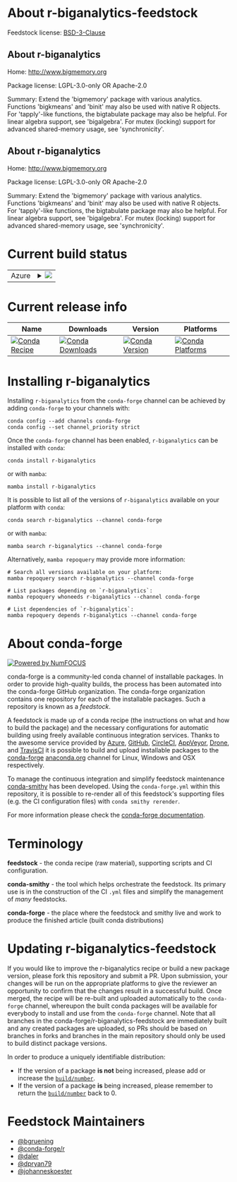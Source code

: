 About r-biganalytics-feedstock
==============================

Feedstock license: [BSD-3-Clause](https://github.com/conda-forge/r-biganalytics-feedstock/blob/main/LICENSE.txt)


About r-biganalytics
--------------------

Home: http://www.bigmemory.org

Package license: LGPL-3.0-only OR Apache-2.0

Summary: Extend the 'bigmemory' package with various analytics. Functions 'bigkmeans' and 'binit' may also be used with native R objects. For 'tapply'-like functions, the bigtabulate package may also be helpful. For linear algebra support, see 'bigalgebra'.  For mutex (locking) support for advanced shared-memory usage, see 'synchronicity'.

About r-biganalytics
--------------------

Home: http://www.bigmemory.org

Package license: LGPL-3.0-only OR Apache-2.0

Summary: Extend the 'bigmemory' package with various analytics. Functions 'bigkmeans' and 'binit' may also be used with native R objects. For 'tapply'-like functions, the bigtabulate package may also be helpful. For linear algebra support, see 'bigalgebra'.  For mutex (locking) support for advanced shared-memory usage, see 'synchronicity'.

Current build status
====================


<table>
    
  <tr>
    <td>Azure</td>
    <td>
      <details>
        <summary>
          <a href="https://dev.azure.com/conda-forge/feedstock-builds/_build/latest?definitionId=3352&branchName=main">
            <img src="https://dev.azure.com/conda-forge/feedstock-builds/_apis/build/status/r-biganalytics-feedstock?branchName=main">
          </a>
        </summary>
        <table>
          <thead><tr><th>Variant</th><th>Status</th></tr></thead>
          <tbody><tr>
              <td>linux_64_r_base4.3</td>
              <td>
                <a href="https://dev.azure.com/conda-forge/feedstock-builds/_build/latest?definitionId=3352&branchName=main">
                  <img src="https://dev.azure.com/conda-forge/feedstock-builds/_apis/build/status/r-biganalytics-feedstock?branchName=main&jobName=linux&configuration=linux%20linux_64_r_base4.3" alt="variant">
                </a>
              </td>
            </tr><tr>
              <td>linux_64_r_base4.4</td>
              <td>
                <a href="https://dev.azure.com/conda-forge/feedstock-builds/_build/latest?definitionId=3352&branchName=main">
                  <img src="https://dev.azure.com/conda-forge/feedstock-builds/_apis/build/status/r-biganalytics-feedstock?branchName=main&jobName=linux&configuration=linux%20linux_64_r_base4.4" alt="variant">
                </a>
              </td>
            </tr><tr>
              <td>osx_64_r_base4.3</td>
              <td>
                <a href="https://dev.azure.com/conda-forge/feedstock-builds/_build/latest?definitionId=3352&branchName=main">
                  <img src="https://dev.azure.com/conda-forge/feedstock-builds/_apis/build/status/r-biganalytics-feedstock?branchName=main&jobName=osx&configuration=osx%20osx_64_r_base4.3" alt="variant">
                </a>
              </td>
            </tr><tr>
              <td>osx_64_r_base4.4</td>
              <td>
                <a href="https://dev.azure.com/conda-forge/feedstock-builds/_build/latest?definitionId=3352&branchName=main">
                  <img src="https://dev.azure.com/conda-forge/feedstock-builds/_apis/build/status/r-biganalytics-feedstock?branchName=main&jobName=osx&configuration=osx%20osx_64_r_base4.4" alt="variant">
                </a>
              </td>
            </tr><tr>
              <td>win_64_r_base4.3</td>
              <td>
                <a href="https://dev.azure.com/conda-forge/feedstock-builds/_build/latest?definitionId=3352&branchName=main">
                  <img src="https://dev.azure.com/conda-forge/feedstock-builds/_apis/build/status/r-biganalytics-feedstock?branchName=main&jobName=win&configuration=win%20win_64_r_base4.3" alt="variant">
                </a>
              </td>
            </tr><tr>
              <td>win_64_r_base4.4</td>
              <td>
                <a href="https://dev.azure.com/conda-forge/feedstock-builds/_build/latest?definitionId=3352&branchName=main">
                  <img src="https://dev.azure.com/conda-forge/feedstock-builds/_apis/build/status/r-biganalytics-feedstock?branchName=main&jobName=win&configuration=win%20win_64_r_base4.4" alt="variant">
                </a>
              </td>
            </tr>
          </tbody>
        </table>
      </details>
    </td>
  </tr>
</table>

Current release info
====================

| Name | Downloads | Version | Platforms |
| --- | --- | --- | --- |
| [![Conda Recipe](https://img.shields.io/badge/recipe-r--biganalytics-green.svg)](https://anaconda.org/conda-forge/r-biganalytics) | [![Conda Downloads](https://img.shields.io/conda/dn/conda-forge/r-biganalytics.svg)](https://anaconda.org/conda-forge/r-biganalytics) | [![Conda Version](https://img.shields.io/conda/vn/conda-forge/r-biganalytics.svg)](https://anaconda.org/conda-forge/r-biganalytics) | [![Conda Platforms](https://img.shields.io/conda/pn/conda-forge/r-biganalytics.svg)](https://anaconda.org/conda-forge/r-biganalytics) |

Installing r-biganalytics
=========================

Installing `r-biganalytics` from the `conda-forge` channel can be achieved by adding `conda-forge` to your channels with:

```
conda config --add channels conda-forge
conda config --set channel_priority strict
```

Once the `conda-forge` channel has been enabled, `r-biganalytics` can be installed with `conda`:

```
conda install r-biganalytics
```

or with `mamba`:

```
mamba install r-biganalytics
```

It is possible to list all of the versions of `r-biganalytics` available on your platform with `conda`:

```
conda search r-biganalytics --channel conda-forge
```

or with `mamba`:

```
mamba search r-biganalytics --channel conda-forge
```

Alternatively, `mamba repoquery` may provide more information:

```
# Search all versions available on your platform:
mamba repoquery search r-biganalytics --channel conda-forge

# List packages depending on `r-biganalytics`:
mamba repoquery whoneeds r-biganalytics --channel conda-forge

# List dependencies of `r-biganalytics`:
mamba repoquery depends r-biganalytics --channel conda-forge
```


About conda-forge
=================

[![Powered by
NumFOCUS](https://img.shields.io/badge/powered%20by-NumFOCUS-orange.svg?style=flat&colorA=E1523D&colorB=007D8A)](https://numfocus.org)

conda-forge is a community-led conda channel of installable packages.
In order to provide high-quality builds, the process has been automated into the
conda-forge GitHub organization. The conda-forge organization contains one repository
for each of the installable packages. Such a repository is known as a *feedstock*.

A feedstock is made up of a conda recipe (the instructions on what and how to build
the package) and the necessary configurations for automatic building using freely
available continuous integration services. Thanks to the awesome service provided by
[Azure](https://azure.microsoft.com/en-us/services/devops/), [GitHub](https://github.com/),
[CircleCI](https://circleci.com/), [AppVeyor](https://www.appveyor.com/),
[Drone](https://cloud.drone.io/welcome), and [TravisCI](https://travis-ci.com/)
it is possible to build and upload installable packages to the
[conda-forge](https://anaconda.org/conda-forge) [anaconda.org](https://anaconda.org/)
channel for Linux, Windows and OSX respectively.

To manage the continuous integration and simplify feedstock maintenance
[conda-smithy](https://github.com/conda-forge/conda-smithy) has been developed.
Using the ``conda-forge.yml`` within this repository, it is possible to re-render all of
this feedstock's supporting files (e.g. the CI configuration files) with ``conda smithy rerender``.

For more information please check the [conda-forge documentation](https://conda-forge.org/docs/).

Terminology
===========

**feedstock** - the conda recipe (raw material), supporting scripts and CI configuration.

**conda-smithy** - the tool which helps orchestrate the feedstock.
                   Its primary use is in the construction of the CI ``.yml`` files
                   and simplify the management of *many* feedstocks.

**conda-forge** - the place where the feedstock and smithy live and work to
                  produce the finished article (built conda distributions)


Updating r-biganalytics-feedstock
=================================

If you would like to improve the r-biganalytics recipe or build a new
package version, please fork this repository and submit a PR. Upon submission,
your changes will be run on the appropriate platforms to give the reviewer an
opportunity to confirm that the changes result in a successful build. Once
merged, the recipe will be re-built and uploaded automatically to the
`conda-forge` channel, whereupon the built conda packages will be available for
everybody to install and use from the `conda-forge` channel.
Note that all branches in the conda-forge/r-biganalytics-feedstock are
immediately built and any created packages are uploaded, so PRs should be based
on branches in forks and branches in the main repository should only be used to
build distinct package versions.

In order to produce a uniquely identifiable distribution:
 * If the version of a package **is not** being increased, please add or increase
   the [``build/number``](https://docs.conda.io/projects/conda-build/en/latest/resources/define-metadata.html#build-number-and-string).
 * If the version of a package **is** being increased, please remember to return
   the [``build/number``](https://docs.conda.io/projects/conda-build/en/latest/resources/define-metadata.html#build-number-and-string)
   back to 0.

Feedstock Maintainers
=====================

* [@bgruening](https://github.com/bgruening/)
* [@conda-forge/r](https://github.com/conda-forge/r/)
* [@daler](https://github.com/daler/)
* [@dpryan79](https://github.com/dpryan79/)
* [@johanneskoester](https://github.com/johanneskoester/)

